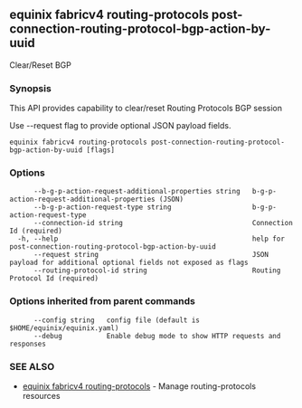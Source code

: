 ## equinix fabricv4 routing-protocols post-connection-routing-protocol-bgp-action-by-uuid

Clear/Reset BGP

### Synopsis

This API provides capability to clear/reset Routing Protocols BGP session

Use --request flag to provide optional JSON payload fields.

```
equinix fabricv4 routing-protocols post-connection-routing-protocol-bgp-action-by-uuid [flags]
```

### Options

```
      --b-g-p-action-request-additional-properties string   b-g-p-action-request-additional-properties (JSON)
      --b-g-p-action-request-type string                    b-g-p-action-request-type
      --connection-id string                                Connection Id (required)
  -h, --help                                                help for post-connection-routing-protocol-bgp-action-by-uuid
      --request string                                      JSON payload for additional optional fields not exposed as flags
      --routing-protocol-id string                          Routing Protocol Id (required)
```

### Options inherited from parent commands

```
      --config string   config file (default is $HOME/equinix/equinix.yaml)
      --debug           Enable debug mode to show HTTP requests and responses
```

### SEE ALSO

* [equinix fabricv4 routing-protocols](equinix_fabricv4_routing-protocols.md)	 - Manage routing-protocols resources

